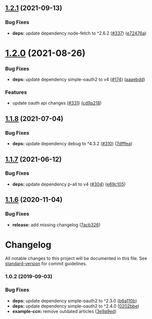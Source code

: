 ## [1.2.1](https://github.com/SocialGouv/dila-api-client/compare/v1.2.0...v1.2.1) (2021-09-13)


### Bug Fixes

* **deps:** update dependency node-fetch to ^2.6.2 ([#337](https://github.com/SocialGouv/dila-api-client/issues/337)) ([e72476a](https://github.com/SocialGouv/dila-api-client/commit/e72476a26e016a3ca2e83e414a84e91a8c3c3fe0))

# [1.2.0](https://github.com/SocialGouv/dila-api-client/compare/v1.1.8...v1.2.0) (2021-08-26)


### Bug Fixes

* **deps:** update dependency simple-oauth2 to v4 ([#174](https://github.com/SocialGouv/dila-api-client/issues/174)) ([aaaebdd](https://github.com/SocialGouv/dila-api-client/commit/aaaebdd7496cc04812018787fc245c34f3dda98d))


### Features

* update oauth api changes ([#331](https://github.com/SocialGouv/dila-api-client/issues/331)) ([cd9a218](https://github.com/SocialGouv/dila-api-client/commit/cd9a2186b8afb680404a84d2ccd77cc16173c3cd))

## [1.1.8](https://github.com/SocialGouv/dila-api-client/compare/v1.1.7...v1.1.8) (2021-07-04)


### Bug Fixes

* **deps:** update dependency debug to ^4.3.2 ([#310](https://github.com/SocialGouv/dila-api-client/issues/310)) ([7dfffea](https://github.com/SocialGouv/dila-api-client/commit/7dfffea90819191baa0601fe404dccc45bf79369))

## [1.1.7](https://github.com/SocialGouv/dila-api-client/compare/v1.1.6...v1.1.7) (2021-06-12)


### Bug Fixes

* **deps:** update dependency p-all to v4 ([#304](https://github.com/SocialGouv/dila-api-client/issues/304)) ([e69c105](https://github.com/SocialGouv/dila-api-client/commit/e69c10571ea727f6fe7a2c73e6e6fc16f51eb376))

## [1.1.6](https://github.com/SocialGouv/dila-api-client/compare/v1.1.5...v1.1.6) (2020-11-04)


### Bug Fixes

* **release:** add missing changelog ([7acb326](https://github.com/SocialGouv/dila-api-client/commit/7acb3264646f6dd849a2c1194fd3310ad79e3c62))

# Changelog

All notable changes to this project will be documented in this file. See [standard-version](https://github.com/conventional-changelog/standard-version) for commit guidelines.

### 1.0.2 (2019-09-03)


### Bug Fixes

* **deps:** update dependency simple-oauth2 to ^2.3.0 ([b6a110b](https://github.com/SocialGouv/dila-api-client/commit/b6a110b))
* **deps:** update dependency simple-oauth2 to ^2.4.0 ([0202bbe](https://github.com/SocialGouv/dila-api-client/commit/0202bbe))
* **example-ccn:** remove outdated articles ([3e9a9ed](https://github.com/SocialGouv/dila-api-client/commit/3e9a9ed))
